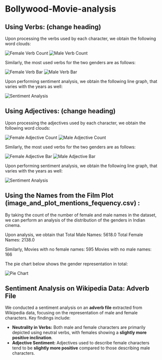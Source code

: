 # Bollywood-Movie-analysis
## Using Verbs: (change heading)

Upon processing the verbs used by each character, we obtain the following word clouds:

![Female Verb Count](images/female_verb_worldcloud.png)
![Male Verb Count](images/male_verb_worldcloud.png)

Similarly, the most used verbs for the two genders are as follows:

![Female Verb Bar](images/female_verb_barplot.png)
![Male Verb Bar](images/male_verb_barplot.png)

Upon performing sentiment analysis, we obtain the following line graph, that varies with the years as well:

![Sentiment Analysis](images/verb_sentiment.png)

## Using Adjectives: (change heading)

Upon processing the adjectives used by each character, we obtain the following word clouds:

![Female Adjective Count](images/female_adj_wordcloud.png)
![Male Adjective Count](images/male_adj_wordcloud.png)

Similarly, the most used verbs for the two genders are as follows:

![Female Adjective Bar](images/female_adj_barplot.png)
![Male Adjective Bar](images/male_adj_barplot.png)

Upon performing sentiment analysis, we obtain the following line graph, that varies with the years as well:

![Sentiment Analysis](images/adj_sentiment.png)

## Using the Names from the Film Plot (image_and_plot_mentions_fequency.csv) :

By taking the count of the number of female and male names in the dataset, we can perform an analysis of the distribution of the genders in Indian cinema.

Upon analysis, we obtain that
Total Male Names: 5618.0
Total Female Names: 2138.0

Similarly,
Movies with no female names: 595
Movies with no male names: 166

The pie chart below shows the gender representation in total:

![Pie Chart](images/gender_repr.png)
## Sentiment Analysis on Wikipedia Data: Adverb File

We conducted a sentiment analysis on an **adverb file** extracted from Wikipedia data, focusing on the representation of male and female characters. Key findings include:

- **Neutrality in Verbs:** Both male and female characters are primarily depicted using neutral verbs, with females showing a **slightly more positive inclination**.
- **Adjective Sentiment:** Adjectives used to describe female characters tend to be **slightly more positive** compared to those describing male characters.


